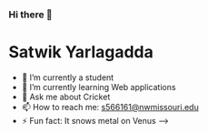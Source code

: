 ### Hi there 👋
# Satwik Yarlagadda
- 🔭 I’m currently a student
- 🌱 I’m currently learning Web applications
- 💬 Ask me about Cricket
- 📫 How to reach me: s566161@nwmissouri.edu
- ⚡ Fun fact: It snows metal on Venus
-->
